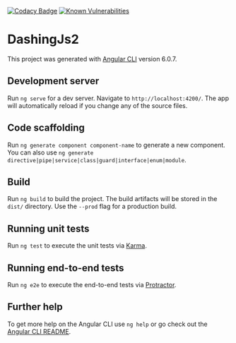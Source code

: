 [![Codacy Badge](https://api.codacy.com/project/badge/Grade/fa31358c566b45fbbb1e9c4a9a579faf)](https://www.codacy.com/app/gillou66/dashingJs2?utm_source=github.com&amp;utm_medium=referral&amp;utm_content=gillou66/dashingJs2&amp;utm_campaign=Badge_Grade)
[![Known Vulnerabilities](https://snyk.io/test/github/gillou66/dashingJs2/badge.svg?targetFile=package.json)](https://snyk.io/test/github/gillou66/dashingJs2?targetFile=package.json)

# DashingJs2

This project was generated with [Angular CLI](https://github.com/angular/angular-cli) version 6.0.7.

## Development server

Run `ng serve` for a dev server. Navigate to `http://localhost:4200/`. The app will automatically reload if you change any of the source files.

## Code scaffolding

Run `ng generate component component-name` to generate a new component. You can also use `ng generate directive|pipe|service|class|guard|interface|enum|module`.

## Build

Run `ng build` to build the project. The build artifacts will be stored in the `dist/` directory. Use the `--prod` flag for a production build.

## Running unit tests

Run `ng test` to execute the unit tests via [Karma](https://karma-runner.github.io).

## Running end-to-end tests

Run `ng e2e` to execute the end-to-end tests via [Protractor](http://www.protractortest.org/).

## Further help

To get more help on the Angular CLI use `ng help` or go check out the [Angular CLI README](https://github.com/angular/angular-cli/blob/master/README.md).
